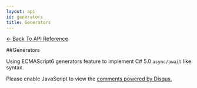 ```yaml
---
layout: api
id: generators
title: Generators
---
```



[← Back To API Reference](/docs/api-reference.html)
<div class="api-code-section"><markdown>
##Generators

Using ECMAScript6 generators feature to implement C# 5.0 `async/await` like syntax.
</markdown></div>

<div id="disqus_thread"></div>
<script type="text/javascript">
    var disqus_title = "Generators";
    var disqus_shortname = "bluebirdjs";
    var disqus_identifier = "disqus-id-generators";
    
    (function() {
        var dsq = document.createElement("script"); dsq.type = "text/javascript"; dsq.async = true;
        dsq.src = "//" + disqus_shortname + ".disqus.com/embed.js";
        (document.getElementsByTagName("head")[0] || document.getElementsByTagName("body")[0]).appendChild(dsq);
    })();
</script>
<noscript>Please enable JavaScript to view the <a href="https://disqus.com/?ref_noscript" rel="nofollow">comments powered by Disqus.</a></noscript>